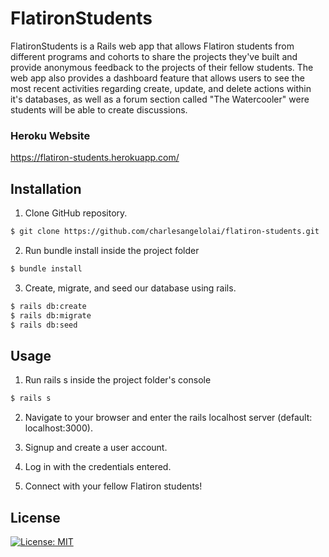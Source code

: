 # FlatironStudents

FlatironStudents is a Rails web app that allows Flatiron students from different programs and cohorts to share the projects they've built and provide anonymous feedback to the projects of their fellow students. The web app also provides a dashboard feature that allows users to see the most recent activities regarding create, update, and delete actions within it's databases, as well as a forum section called "The Watercooler" were students will be able to create discussions.

### Heroku Website
https://flatiron-students.herokuapp.com/

## Installation

1. Clone GitHub repository.

```bash
$ git clone https://github.com/charlesangelolai/flatiron-students.git
```

2. Run bundle install inside the project folder

```bash
$ bundle install
```

3. Create, migrate, and seed our database using rails.

```bash
$ rails db:create
$ rails db:migrate
$ rails db:seed
```

## Usage

1. Run rails s inside the project folder's console

```bash
$ rails s
```

2. Navigate to your browser and enter the rails localhost server (default: localhost:3000).

3. Signup and create a user account.

4. Log in with the credentials entered.

5. Connect with your fellow Flatiron students!

## License

[![License: MIT](https://img.shields.io/badge/License-MIT-yellow.svg)](https://opensource.org/licenses/MIT)
